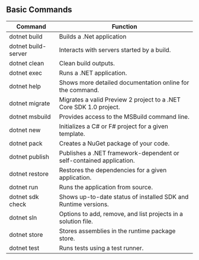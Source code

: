 ## Basic Commands


| Command             | Function                                                            |
| ------------------- | ------------------------------------------------------------------- |
| dotnet build        | Builds a .Net application                                           |
| dotnet build-server | Interacts with servers started by a build.                          |
| dotnet clean        | Clean build outputs.                                                |
| dotnet exec         | Runs a .NET application.                                            |
| dotnet help         | Shows more detailed documentation online for the command.           |
| dotnet migrate      | Migrates a valid Preview 2 project to a .NET Core SDK 1.0 project.  |
| dotnet msbuild      | Provides access to the MSBuild command line.                        |
| dotnet new          | Initializes a C# or F# project for a given template.                |
| dotnet pack         | Creates a NuGet package of your code.                               |
| dotnet publish      | Publishes a .NET framework-dependent or self-contained application. |
| dotnet restore      | Restores the dependencies for a given application.                  |
| dotnet run          | Runs the application from source.                                   |
| dotnet sdk check    | Shows up-to-date status of installed SDK and Runtime versions.      |
| dotnet sln          | Options to add, remove, and list projects in a solution file.       |
| dotnet store        | Stores assemblies in the runtime package store.                     |
| dotnet test         | Runs tests using a test runner.                                     |
		

